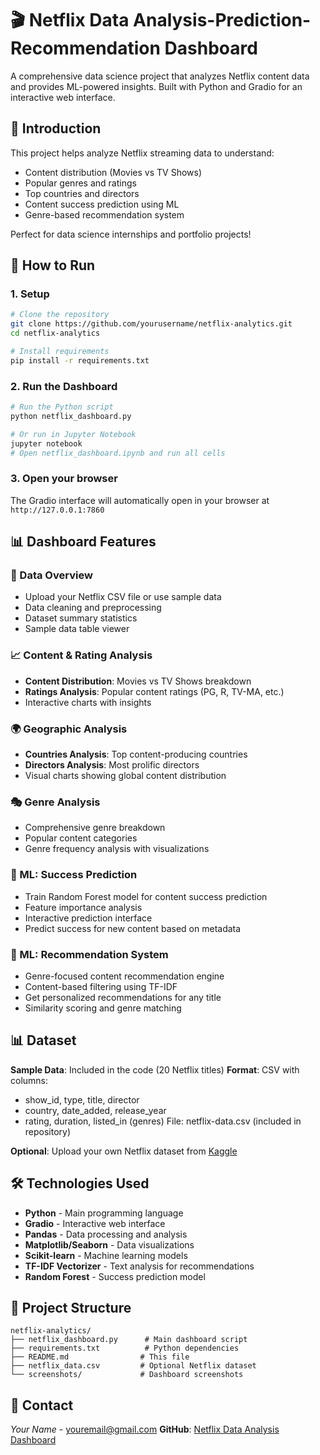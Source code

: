 # 🎬 Netflix Data Analysis-Prediction-Recommendation Dashboard
A comprehensive data science project that analyzes Netflix content data and provides ML-powered insights. Built with Python and Gradio for an interactive web interface.

## 📖 Introduction
This project helps analyze Netflix streaming data to understand:
- Content distribution (Movies vs TV Shows)
- Popular genres and ratings
- Top countries and directors
- Content success prediction using ML
- Genre-based recommendation system

Perfect for data science internships and portfolio projects!

## 🚀 How to Run
### 1. Setup
```bash
# Clone the repository
git clone https://github.com/yourusername/netflix-analytics.git
cd netflix-analytics

# Install requirements
pip install -r requirements.txt
```

### 2. Run the Dashboard
```bash
# Run the Python script
python netflix_dashboard.py

# Or run in Jupyter Notebook
jupyter notebook
# Open netflix_dashboard.ipynb and run all cells
```

### 3. Open your browser
The Gradio interface will automatically open in your browser at `http://127.0.0.1:7860`

## 📊 Dashboard Features
### 📁 Data Overview
- Upload your Netflix CSV file or use sample data
- Data cleaning and preprocessing
- Dataset summary statistics
- Sample data table viewer

### 📈 Content & Rating Analysis
- **Content Distribution**: Movies vs TV Shows breakdown
- **Ratings Analysis**: Popular content ratings (PG, R, TV-MA, etc.)
- Interactive charts with insights

### 🌍 Geographic Analysis
- **Countries Analysis**: Top content-producing countries
- **Directors Analysis**: Most prolific directors
- Visual charts showing global content distribution

### 🎭 Genre Analysis
- Comprehensive genre breakdown
- Popular content categories
- Genre frequency analysis with visualizations

### 🤖 ML: Success Prediction
- Train Random Forest model for content success prediction
- Feature importance analysis
- Interactive prediction interface
- Predict success for new content based on metadata

### 🎯 ML: Recommendation System
- Genre-focused content recommendation engine
- Content-based filtering using TF-IDF
- Get personalized recommendations for any title
- Similarity scoring and genre matching

## 📊 Dataset
**Sample Data**: Included in the code (20 Netflix titles)
**Format**: CSV with columns:
- show_id, type, title, director
- country, date_added, release_year
- rating, duration, listed_in (genres)
File: netflix-data.csv (included in repository)

**Optional**: Upload your own Netflix dataset from [Kaggle](https://www.kaggle.com/datasets/shivamb/netflix-shows)

## 🛠️ Technologies Used
- **Python** - Main programming language
- **Gradio** - Interactive web interface
- **Pandas** - Data processing and analysis
- **Matplotlib/Seaborn** - Data visualizations
- **Scikit-learn** - Machine learning models
- **TF-IDF Vectorizer** - Text analysis for recommendations
- **Random Forest** - Success prediction model

## 📁 Project Structure
```
netflix-analytics/
├── netflix_dashboard.py      # Main dashboard script
├── requirements.txt          # Python dependencies
├── README.md                # This file
├── netflix_data.csv         # Optional Netflix dataset
└── screenshots/             # Dashboard screenshots
```

## 📧 Contact
*Your Name* - youremail@gmail.com
**GitHub**: [Netflix Data Analysis Dashboard](https://github.com/yourusername/netflix-analytics)
